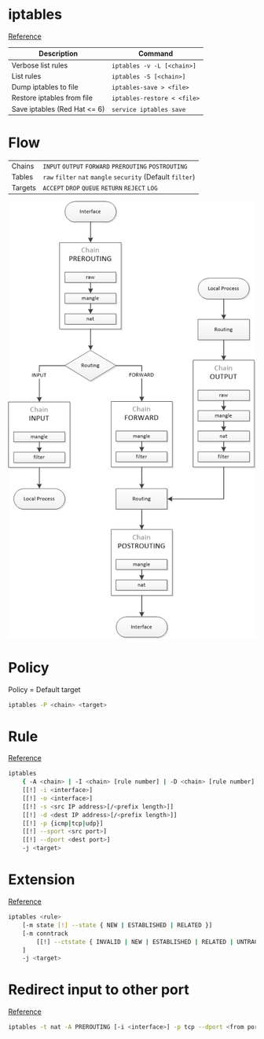 # iptables

[Reference](https://wiki.archlinux.org/index.php/iptables)

| Description | Command |
| --- | --- |
| Verbose list rules | `iptables -v -L [<chain>]` |
| List rules | `iptables -S [<chain>]` |
| Dump iptables to file | `iptables-save > <file>` |
| Restore iptables from file | `iptables-restore < <file>` |
| Save iptables (Red Hat <= 6) | `service iptables save` |
# Flow

|  |  |
| - | - |
| Chains | `INPUT` `OUTPUT` `FORWARD` `PREROUTING` `POSTROUTING` |
| Tables | `raw` `filter` `nat` `mangle` `security` (Default `filter`) |
| Targets | `ACCEPT` `DROP` `QUEUE` `RETURN` `REJECT` `LOG` |

![iptables flow chart](img/iptables.png)

# Policy

Policy = Default target

```sh
iptables -P <chain> <target>
```

# Rule

[Reference](https://www.netfilter.org/documentation/HOWTO/packet-filtering-HOWTO-7.html)

```sh
iptables 
    { -A <chain> | -I <chain> [rule number] | -D <chain> [rule number] }
    [[!] -i <interface>]
    [[!] -o <interface>]
    [[!] -s <src IP address>[/<prefix length>]]
    [[!] -d <dest IP address>[/<prefix length>]]
    [[!] -p {icmp|tcp|udp}]
    [[!] --sport <src port>]
    [[!] --dport <dest port>]
    -j <target>
```

# Extension

[Reference](http://ipset.netfilter.org/iptables-extensions.man.html)

```sh
iptables <rule>
    [-m state [!] --state { NEW | ESTABLISHED | RELATED }]
    [-m conntrack 
        [[!] --ctstate { INVALID | NEW | ESTABLISHED | RELATED | UNTRACKED | SNAT | DNAT }]
    ]
    -j <target>
```

# Redirect input to other port

[Reference](https://www.netfilter.org/documentation/HOWTO/NAT-HOWTO-6.html)

```sh
iptables -t nat -A PREROUTING [-i <interface>] -p tcp --dport <from port> -j REDIRECT --to-port <to port>
```
